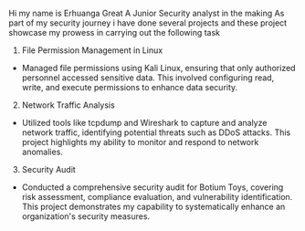 Hi my name is Erhuanga Great
A Junior Security analyst in the making
As part of my security journey i have done several projects and these project showcase my prowess in carrying out the following task

1. File Permission Management in Linux
- Managed file permissions using Kali Linux, ensuring that only authorized personnel accessed sensitive data. This involved configuring read, write, and execute permissions to enhance data security.

2. Network Traffic Analysis
- Utilized tools like tcpdump and Wireshark to capture and analyze network traffic, identifying potential threats such as DDoS attacks. This project highlights my ability to monitor and respond to network anomalies.

3. Security Audit
- Conducted a comprehensive security audit for Botium Toys, covering risk assessment, compliance evaluation, and vulnerability identification. This project demonstrates my capability to systematically enhance an organization's security measures.
